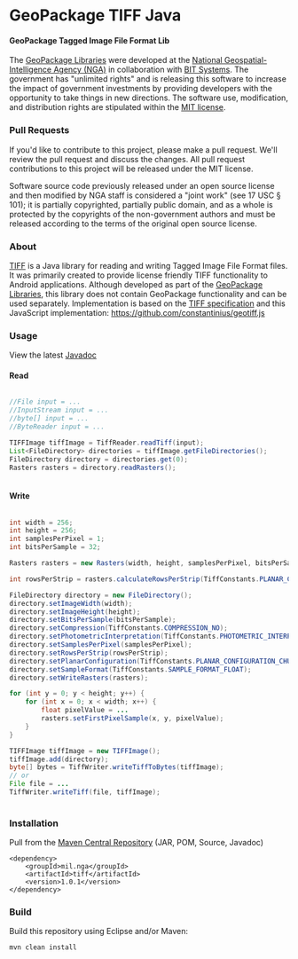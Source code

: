 # GeoPackage TIFF Java

#### GeoPackage Tagged Image File Format Lib ####

The [GeoPackage Libraries](http://ngageoint.github.io/GeoPackage/) were developed at the [National Geospatial-Intelligence Agency (NGA)](http://www.nga.mil/) in collaboration with [BIT Systems](http://www.bit-sys.com/). The government has "unlimited rights" and is releasing this software to increase the impact of government investments by providing developers with the opportunity to take things in new directions. The software use, modification, and distribution rights are stipulated within the [MIT license](http://choosealicense.com/licenses/mit/).

### Pull Requests ###
If you'd like to contribute to this project, please make a pull request. We'll review the pull request and discuss the changes. All pull request contributions to this project will be released under the MIT license.

Software source code previously released under an open source license and then modified by NGA staff is considered a "joint work" (see 17 USC § 101); it is partially copyrighted, partially public domain, and as a whole is protected by the copyrights of the non-government authors and must be released according to the terms of the original open source license.

### About ###

[TIFF](http://ngageoint.github.io/geopackage-tiff-java/) is a Java library for reading and writing Tagged Image File Format files. It was primarily created to provide license friendly TIFF functionality to Android applications. Although developed as part of the [GeoPackage Libraries](http://ngageoint.github.io/GeoPackage/), this library does not contain GeoPackage functionality and can be used separately.  Implementation is based on the [TIFF specification](https://partners.adobe.com/public/developer/en/tiff/TIFF6.pdf) and this JavaScript implementation: https://github.com/constantinius/geotiff.js

### Usage ###

View the latest [Javadoc](http://ngageoint.github.io/geopackage-tiff-java/docs/api/)

#### Read ####

```java

//File input = ...
//InputStream input = ...
//byte[] input = ...
//ByteReader input = ...

TIFFImage tiffImage = TiffReader.readTiff(input);
List<FileDirectory> directories = tiffImage.getFileDirectories();
FileDirectory directory = directories.get(0);
Rasters rasters = directory.readRasters();
        
```

#### Write ####

```java

int width = 256;
int height = 256;
int samplesPerPixel = 1;
int bitsPerSample = 32;

Rasters rasters = new Rasters(width, height, samplesPerPixel, bitsPerSample);

int rowsPerStrip = rasters.calculateRowsPerStrip(TiffConstants.PLANAR_CONFIGURATION_CHUNKY);

FileDirectory directory = new FileDirectory();
directory.setImageWidth(width);
directory.setImageHeight(height);
directory.setBitsPerSample(bitsPerSample);
directory.setCompression(TiffConstants.COMPRESSION_NO);
directory.setPhotometricInterpretation(TiffConstants.PHOTOMETRIC_INTERPRETATION_BLACK_IS_ZERO);
directory.setSamplesPerPixel(samplesPerPixel);
directory.setRowsPerStrip(rowsPerStrip);
directory.setPlanarConfiguration(TiffConstants.PLANAR_CONFIGURATION_CHUNKY);
directory.setSampleFormat(TiffConstants.SAMPLE_FORMAT_FLOAT);
directory.setWriteRasters(rasters);

for (int y = 0; y < height; y++) {
	for (int x = 0; x < width; x++) {
		float pixelValue = ...
		rasters.setFirstPixelSample(x, y, pixelValue);
	}
}

TIFFImage tiffImage = new TIFFImage();
tiffImage.add(directory);
byte[] bytes = TiffWriter.writeTiffToBytes(tiffImage);
// or
File file = ...
TiffWriter.writeTiff(file, tiffImage);
        
```

### Installation ###

Pull from the [Maven Central Repository](http://search.maven.org/#artifactdetails|mil.nga|tiff|1.0.1|jar) (JAR, POM, Source, Javadoc)

    <dependency>
        <groupId>mil.nga</groupId>
        <artifactId>tiff</artifactId>
        <version>1.0.1</version>
    </dependency>

### Build ###

Build this repository using Eclipse and/or Maven:

    mvn clean install
